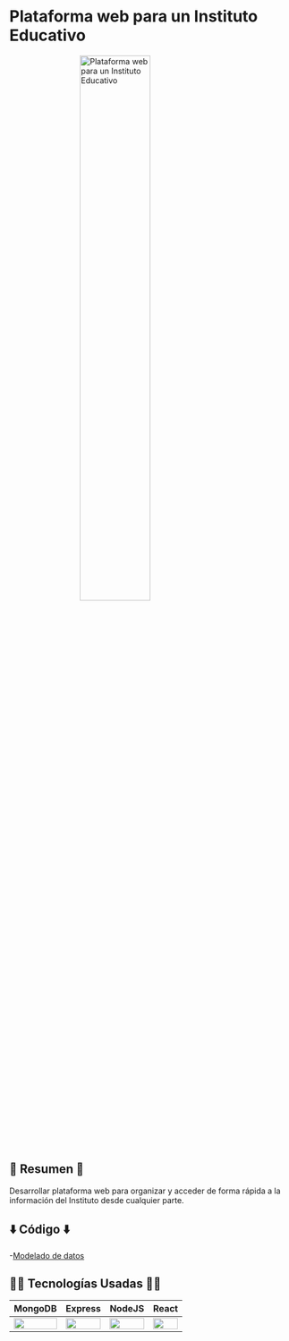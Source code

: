 # Plataforma web para un Instituto Educativo

<img src="https://www.ipf.edu.ar/img/logo_institucional.jpg" width="50%" alt="Plataforma web para un Instituto Educativo" style="display: block; float: none;
    margin-left: auto;
    margin-right: auto;"/>

## 📜 Resumen 📜

Desarrollar plataforma web para organizar y acceder de forma rápida a la información del Instituto desde cualquier parte.

## ⬇️ Código ⬇️

-[Modelado de datos](https://github.com/rstonutti/polo-cientifico-app/blob/main/docs/model.md "Enlace a los schemas")

## 👨‍💻 Tecnologías Usadas 👨‍💻

<table>
  <thead>
    <tr>
      <th>MongoDB</th>
      <th>Express</th>
      <th>NodeJS</th>
      <th>React</th>
    </tr>
  </thead>
  <tbody>
    <tr>
      <td>
        <img src="https://img.icons8.com/color/452/mongodb.png" width="100%" />
      </td>
      <td>
        <img src="https://img.icons8.com/fluency/452/express-js.png" width="100%" />
      </td>
      <td>
        <img
          src="https://img.icons8.com/fluency/452/node-js.png" width="100%" />
      </td>
      <td>
        <img src="https://img.icons8.com/color/452/react-native.png" width="100%" />
      </td>
    </tr>
  </tbody>
</table>
